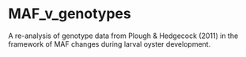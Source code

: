 # MAF_v_genotypes
A re-analysis of genotype data from Plough &amp; Hedgecock (2011) in the framework of MAF changes during larval oyster development.
